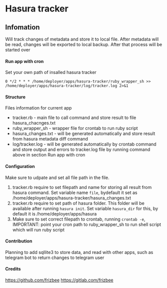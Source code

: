# Hasura tracker

## Infomation

Will track changes of metadata and store it to local file. After metadata will be read, changes will be exported to local backup. After that process will be started over

#### Run app with cron

Set your own path of insalled hasura tracker

```
0 */2 * * * /home/deployer/apps/hasura-tracker/ruby_wrapper_sh >> /home/deployer/apps/hasura-tracker/log/tracker.log 2>&1
```

#### Structure

Files information for current app

- tracker.rb - main file to call command and store result to file hasura_chacnges.txt
- ruby_wrapper_sh - wrapper file for crontab to run ruby script
- hasura_changes.txt - will be generated automatically and store result from hasura metadata diff command
- log/tracker.log - will be generated automatically by crontab command and store output and errors to tracker.log file by running command above in section Run app with cron

#### Configuration

Make sure to udpate and set all file path in the file.
1. tracker.rb require to set filepath and name for storing all result from hasura command. Set variable name `file`, bydefault it set as /home/deployer/apps/hasura-tracker/hasura_changes.txt
2. tracker.rb require to set path of hasura folder. This folder will be available after running `hasura init`. Set variable `hasura_dir` for this, by default it is /home/deployer/apps/hasura
3. Make sure to set correct filepath to crontab, running `crontab -e`, IMPORTANT: point your cron path to ruby_wrapper_sh to run shell script which will run ruby script

#### Contribution

Planning to add sqllite3 to store data, and read with other apps, such as telegram bot to return changes to telegram user

#### Credits

https://github.com/frizbee
https://gitlab.com/frizbee

